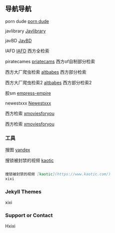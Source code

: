 ## 导航导航

porn dude [porn dude](https://theporndude.com/) 

javlibrary [Javlibrary](https://www.javlibrary.com/cn/) 

javBD [JavBD](https://javdb36.com/) 

IAFD [IAFD](https://www.iafd.com/)  西方全检索

piratecames [priatecams](https://piratecams.com/)  西方of自制部分检索

西方大厂爬虫检索 [altbabes](http://altbabes.net/)  西方部分检索

西方大厂爬虫检索2 [altbabes](https://risquesluts.com/)  西方部分检索2

胶sm [empress-empire](https://www.empress-empire.com/)  

newestxxx [Newestxxx](https://newestxxx.com/)  

西方检索 [xmoviesforyou](https://xmoviesforyou.com/)

西方检索 [xmoviesforyou](https://pornorips.com/)
### 工具

搜图 [yandex](https://yandex.com/)  

搜锁被封禁的视频 [kaotic](https://www.kaotic.com/) 

```markdown

搜锁被封禁的视频 [kaotic](https://www.kaotic.com/) 
xixi


```

### Jekyll Themes

xixi
### Support or Contact

Hxixi
